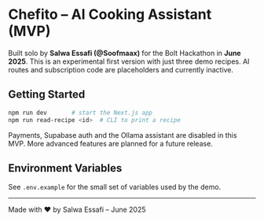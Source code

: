 # Chefito – AI Cooking Assistant (MVP)

Built solo by **Salwa Essafi (@Soofmaax)** for the Bolt Hackathon in **June 2025**.
This is an experimental first version with just three demo recipes.
AI routes and subscription code are placeholders and currently inactive.

## Getting Started

```bash
npm run dev       # start the Next.js app
npm run read-recipe <id>  # CLI to print a recipe
```

Payments, Supabase auth and the Ollama assistant are disabled in this MVP.
More advanced features are planned for a future release.

## Environment Variables

See `.env.example` for the small set of variables used by the demo.

---
Made with ❤️ by Salwa Essafi – June 2025
